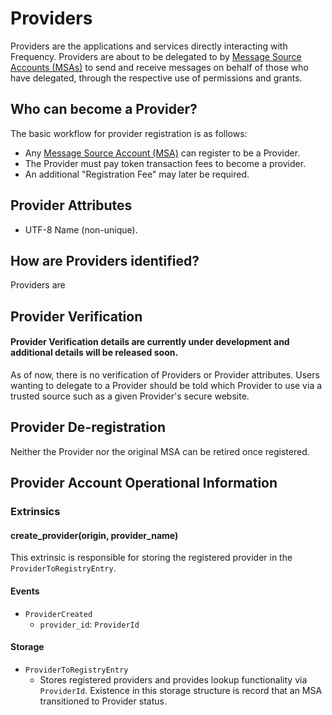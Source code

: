 # Providers

Providers are the applications and services directly interacting with Frequency.
Providers are about to be delegated to by [Message Source Accounts (MSAs)](./MessageSourceAccounts.md) to send and receive messages on behalf of those who have delegated, through the respective use of permissions and grants.

## Who can become a Provider?
The basic workflow for provider registration is as follows:

- Any [Message Source Account (MSA)](./MessageSourceAccounts.md) can register to be a Provider.
- The Provider must pay token transaction fees to become a provider.
- An additional "Registration Fee" may later be required.

## Provider Attributes

- UTF-8 Name (non-unique).

## How are Providers identified?

Providers are

## Provider Verification
#### Provider Verification details are currently under development and additional details will be released soon.

As of now, there is no verification of Providers or Provider attributes.
Users wanting to delegate to a Provider should be told which Provider to use via a trusted source such as a given Provider's secure website.

## Provider De-registration

Neither the Provider nor the original MSA can be retired once registered.

## Provider Account Operational Information

### Extrinsics
#### create_provider(origin, provider_name)

This extrinsic is responsible for storing the registered provider in the
`ProviderToRegistryEntry`.

#### Events
* `ProviderCreated`
  * `provider_id`: `ProviderId`

#### Storage
* `ProviderToRegistryEntry`
  * Stores registered providers and provides lookup functionality via `ProviderId`.
    Existence in this storage structure is record that an MSA transitioned to Provider status.

